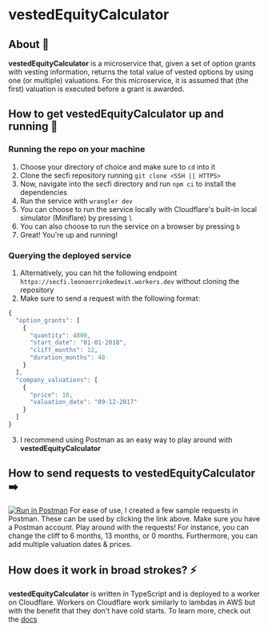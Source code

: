 # vestedEquityCalculator

## About 🧮

**vestedEquityCalculator** is a microservice that, given a set of option grants with vesting information, returns the total value of vested options by using one (or multiple) valuations. For this microservice, it is assumed that (the first) valuation is executed before a grant is awarded.

## How to get **vestedEquityCalculator** up and running 🚀
### Running the repo on your machine
1. Choose your directory of choice and make sure to `cd` into it
2. Clone the secfi repository running `git clone <SSH || HTTPS>`
3. Now, navigate into the secfi directory and run `npm ci` to install the dependencies
4. Run the service with `wrangler dev`
5. You can choose to run the service locally with Cloudflare's built-in local simulator (Miniflare) by pressing `l`
6. You can also choose to run the service on a browser by pressing `b`
7. Great! You're up and running! 

### Querying the deployed service
1. Alternatively, you can hit the following endpoint `https://secfi.leonoorrinkedewit.workers.dev` without cloning the repository
2. Make sure to send a request with the following format: 

```ts
{
  "option_grants": [
    {
      "quantity": 4800,
      "start_date": "01-01-2018",
      "cliff_months": 12,
      "duration_months": 48
    }
  ],
  "company_valuations": [
    {
      "price": 10,
      "valuation_date": "09-12-2017"
    }
  ]
}
```
3. I recommend using Postman as an easy way to play around with **vestedEquityCalculator**

## How to send requests to **vestedEquityCalculator** ➡️
[![Run in Postman](https://run.pstmn.io/button.svg)](https://app.getpostman.com/run-collection/a9d44dcd10a3857f63f4?action=collection%2Fimport)
For ease of use, I created a few sample requests in Postman. These can be used by clicking the link above. Make sure you have a Postman account. Play around with the requests! For instance, you can change the cliff to 6 months, 13 months, or 0 months. Furthermore, you can add multiple valuation dates & prices.

## How does it work in broad strokes? ⚡️
**vestedEquityCalculator** is written in TypeScript and is deployed to a worker on Cloudflare. Workers on Cloudflare work similarly to lambdas in AWS but with the benefit that they don't have cold starts. To learn more, check out the [docs](https://developers.cloudflare.com/workers/)

